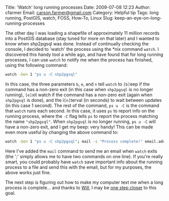 Title: 'Watch' long running processes
Date: 2009-07-08 12:23
Author: cfarmer
Email: carson.farmer@gmail.com
Category: Helpful tip
Tags: long running, PostGIS, watch, FOSS, How-To, Linux
Slug: keep-an-eye-on-long-running-processes

The other day I was loading a shapefile of approximately 11 million
records into a PostGIS database (stay tuned for more on that later) and
I wanted to know when shp2pgsql was done. Instead of continually
checking the console, I decided to 'watch' the process using the *nix
command `watch`. I discovered this handy tool a while ago, and have
found that for long running processes, I can use `watch` to notify me
when the process has finished, using the following command:

```bash
watch -ben 1 "ps u -C shp2pgsql"
```
<!--more-->

In this case, the three parameters `b`, `e`, and `n` tell `watch` to
`[b]`eep if the command has a non-zero exit (in this case when `shp2pgsql`
is no longer running), `[e]`xit watch if the command has a non-zero exit
(again when `shp2pgsql` is done), and the i`[n]`terval (in seconds) to wait
between updates (in this case 1 second). The rest of the command,
`ps u -C` is the command that `watch` runs each second. In this case, it
uses `ps` to report info on the running process, where the `-C` flag
tells `ps` to report the process matching the name `"shp2pgsql"`. When
`shp2pgsql` is no longer running, `ps u -C` will have a non-zero exit,
and I get my beep: very handy!
This can be made even more useful by changing the above command to:

```bash
watch -ben 1 "ps u -C shp2pgsql"; mail -s "Process complete!" email.address@some.one < /home/username/email_text.txt
```

Here I've added the `mail` command to send me an email when `watch`
exits (the ';' simply allows me to have two commands on one line). If
you're really smart, you could probably have `watch` save important info
about the running process to a file and send this with the email, but
for my purposes, the above works just fine.

The next step is figuring out how to make my computer text me when a
long process is complete... and thanks to [Will][], I may be [one step
closer][] to this goal.

[Will]: https://twitter.com/w_dowling
[one step closer]: http://o2sms.sourceforge.net/
